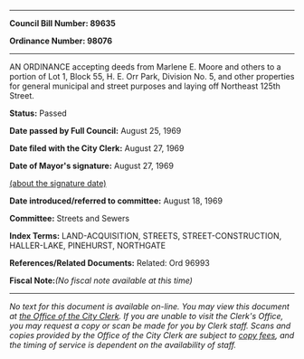 

********

**Council Bill Number: 89635**
   
**Ordinance Number: 98076**
********

 AN ORDINANCE accepting deeds from Marlene E. Moore and others to a portion of Lot 1, Block 55, H. E. Orr Park, Division No. 5, and other properties for general municipal and street purposes and laying off Northeast 125th Street.

**Status:** Passed
   
**Date passed by Full Council:** August 25, 1969
   
**Date filed with the City Clerk:** August 27, 1969
   
**Date of Mayor's signature:** August 27, 1969
   
[(about the signature date)](/~public/approvaldate.htm)
   
   
   
**Date introduced/referred to committee:** August 18, 1969
   
**Committee:** Streets and Sewers
   
   
**Index Terms:** LAND-ACQUISITION, STREETS, STREET-CONSTRUCTION, HALLER-LAKE, PINEHURST, NORTHGATE

**References/Related Documents:** Related: Ord 96993

**Fiscal Note:**_(No fiscal note available at this time)_
********

_No text for this document is available on-line. You may view this document at [the Office of the City Clerk](http://www.seattle.gov/leg/clerk/contactUs.htm). If you are unable to visit the Clerk's Office, you may request a copy or scan be made for you by Clerk staff. Scans and copies provided by the Office of the City Clerk are subject to [copy fees](http://clerk.seattle.gov/~public/clerkfees.htm), and the timing of service is dependent on the availability of staff._

